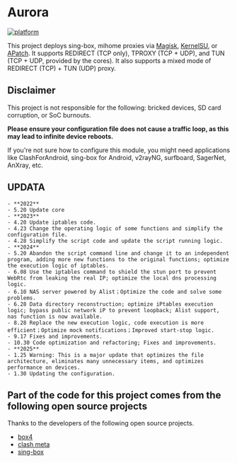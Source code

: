 # Aurora
[![platform](https://img.shields.io/badge/platform-Android-green.svg)](https://www.android.com)

This project deploys sing-box, mihome proxies via [Magisk](https://github.com/topjohnwu/Magisk), [KernelSU](https://github.com/tiann/KernelSU), or [APatch](https://github.com/bmax121/APatch). It supports REDIRECT (TCP only), TPROXY (TCP + UDP), and TUN (TCP + UDP, provided by the cores). It also supports a mixed mode of REDIRECT (TCP) + TUN (UDP) proxy.


## Disclaimer

This project is not responsible for the following: bricked devices, SD card corruption, or SoC burnouts.

**Please ensure your configuration file does not cause a traffic loop, as this may lead to infinite device reboots.**

If you're not sure how to configure this module, you might need applications like ClashForAndroid, sing-box for Android, v2rayNG, surfboard, SagerNet, AnXray, etc.


## UPDATA
    - **2022**
    - 5.20 Update core
    - **2023**
    - 4.20 Update iptables code.
    - 4.23 Change the operating logic of some functions and simplify the configuration file.
    - 4.28 Simplify the script code and update the script running logic.
    - **2024**
    - 5.20 Abandon the script command line and change it to an independent program, adding more new functions to the original functions; optimize the execution logic of iptables.
    - 6.08 Use the iptables command to shield the stun port to prevent WebRtc from leaking the real IP; optimize the local dns processing logic.
    - 6.10 NAS server powered by Alist；Optimize the code and solve some problems.
    - 6.28 Data directory reconstruction; optimize iPtables execution logic; bypass public network iP to prevent loopback; Alist support, nas function is now available.
    - 8.28 Replace the new execution logic, code execution is more efficient；Optimize mock notifications；Improved start-stop logic.
    - 9.17 Fixes and improvements.
    - 10.30 Code optimization and refactoring; Fixes and improvements.
    - **2025**
    - 1.25 Warning: This is a major update that optimizes the file architecture, eliminates many unnecessary items, and optimizes performance on devices.
    - 1.30 Updating the configuration.


## Part of the code for this project comes from the following open source projects
Thanks to the developers of the following open source projects.
- [box4](https://github.com/CHIZI-0618/box4magisk)
- [clash meta](https://github.com/MetaCubeX/Clash.Meta)
- [sing-box](https://github.com/SagerNet/sing-box)
